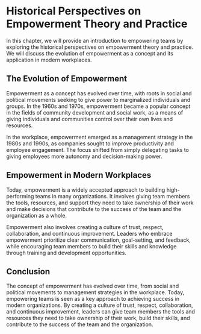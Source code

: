 Historical Perspectives on Empowerment Theory and Practice
=======================================================================================================

In this chapter, we will provide an introduction to empowering teams by exploring the historical perspectives on empowerment theory and practice. We will discuss the evolution of empowerment as a concept and its application in modern workplaces.

The Evolution of Empowerment
----------------------------

Empowerment as a concept has evolved over time, with roots in social and political movements seeking to give power to marginalized individuals and groups. In the 1960s and 1970s, empowerment became a popular concept in the fields of community development and social work, as a means of giving individuals and communities control over their own lives and resources.

In the workplace, empowerment emerged as a management strategy in the 1980s and 1990s, as companies sought to improve productivity and employee engagement. The focus shifted from simply delegating tasks to giving employees more autonomy and decision-making power.

Empowerment in Modern Workplaces
--------------------------------

Today, empowerment is a widely accepted approach to building high-performing teams in many organizations. It involves giving team members the tools, resources, and support they need to take ownership of their work and make decisions that contribute to the success of the team and the organization as a whole.

Empowerment also involves creating a culture of trust, respect, collaboration, and continuous improvement. Leaders who embrace empowerment prioritize clear communication, goal-setting, and feedback, while encouraging team members to build their skills and knowledge through training and development opportunities.

Conclusion
----------

The concept of empowerment has evolved over time, from social and political movements to management strategies in the workplace. Today, empowering teams is seen as a key approach to achieving success in modern organizations. By creating a culture of trust, respect, collaboration, and continuous improvement, leaders can give team members the tools and resources they need to take ownership of their work, build their skills, and contribute to the success of the team and the organization.
